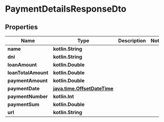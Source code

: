 
# PaymentDetailsResponseDto

## Properties
| Name | Type | Description | Notes |
| ------------ | ------------- | ------------- | ------------- |
| **name** | **kotlin.String** |  |  |
| **dni** | **kotlin.String** |  |  |
| **loanAmount** | **kotlin.Double** |  |  |
| **loanTotalAmount** | **kotlin.Double** |  |  |
| **paymentAmount** | **kotlin.Double** |  |  |
| **paymentDate** | [**java.time.OffsetDateTime**](java.time.OffsetDateTime.md) |  |  |
| **paymentNumber** | **kotlin.Int** |  |  |
| **paymentSum** | **kotlin.Double** |  |  |
| **url** | **kotlin.String** |  |  |



